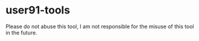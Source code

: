 # user91-tools
Please do not abuse this tool, I am not responsible for the misuse of this tool in the future.
